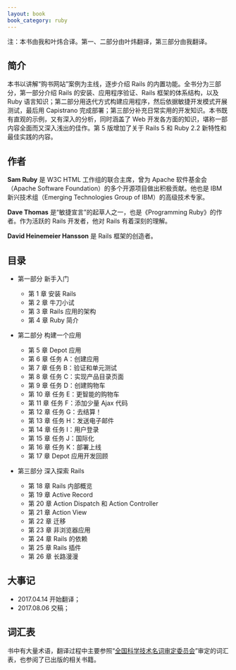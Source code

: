 ```yaml
---
layout: book
book_category: ruby
---
```


注：本书由我和叶炜合译。第一、二部分由叶炜翻译，第三部分由我翻译。

## 简介

本书以讲解“购书网站”案例为主线，逐步介绍 Rails 的内置功能。全书分为三部分，第一部分介绍 Rails 的安装、应用程序验证、Rails 框架的体系结构，以及 Ruby 语言知识；第二部分用迭代方式构建应用程序，然后依据敏捷开发模式开展测试，最后用 Capistrano 完成部署；第三部分补充日常实用的开发知识。本书既有直观的示例，又有深入的分析，同时涵盖了 Web 开发各方面的知识，堪称一部内容全面而又深入浅出的佳作。第 5 版增加了关于 Rails 5 和 Ruby 2.2 新特性和最佳实践的内容。

## 作者

**Sam Ruby** 是 W3C HTML 工作组的联合主席，曾为 Apache 软件基金会（Apache Software Foundation）的多个开源项目做出积极贡献。他也是 IBM 新兴技术组（Emerging Technologies Group of IBM）的高级技术专家。

**Dave Thomas** 是“敏捷宣言”的起草人之一，也是《Programming Ruby》的作者。作为活跃的 Rails 开发者，他对 Rails 有着深刻的理解。

**David Heinemeier Hansson** 是 Rails 框架的创造者。

## 目录

-   第一部分 新手入门 
    - 第 1 章 安装 Rails 
    - 第 2 章 牛刀小试 
    - 第 3 章 Rails 应用的架构 
    - 第 4 章 Ruby 简介 

-   第二部分 构建一个应用 
    - 第 5 章 Depot 应用 
    - 第 6 章 任务 A：创建应用 
    - 第 7 章 任务 B：验证和单元测试 
    - 第 8 章 任务 C：实现产品目录页面 
    - 第 9 章 任务 D：创建购物车 
    - 第 10 章 任务 E：更智能的购物车 
    - 第 11 章 任务 F：添加少量 Ajax 代码 
    - 第 12 章 任务 G：去结算！ 
    - 第 13 章 任务 H：发送电子邮件 
    - 第 14 章 任务 I：用户登录 
    - 第 15 章 任务 J：国际化 
    - 第 16 章 任务 K：部署上线 
    - 第 17 章 Depot 应用开发回顾 

-   第三部分 深入探索 Rails
    - 第 18 章 Rails 内部概览 
    - 第 19 章 Active Record 
    - 第 20 章 Action Dispatch 和 Action Controller 
    - 第 21 章 Action View 
    - 第 22 章 迁移 
    - 第 23 章 非浏览器应用 
    - 第 24 章 Rails 的依赖 
    - 第 25 章 Rails 插件 
    - 第 26 章 长路漫漫 

## 大事记

- 2017.04.14 开始翻译；
- 2017.08.06 交稿；

## 词汇表

书中有大量术语，翻译过程中主要参照“[全国科学技术名词审定委员会](http://www.term.gov.cn/)”审定的词汇表，也参阅了已出版的相关书籍。
